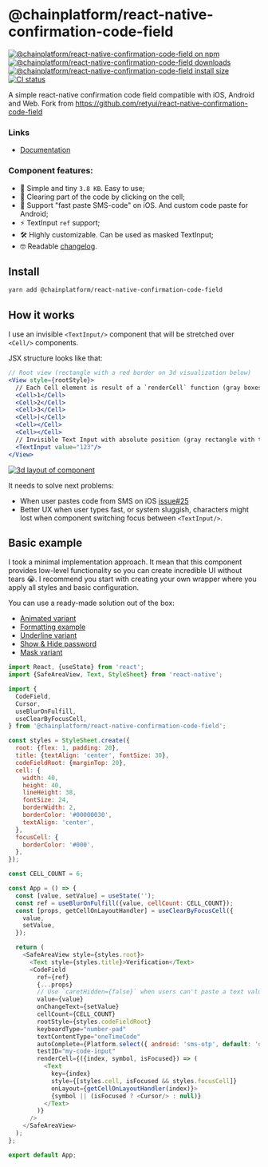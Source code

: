 # @chainplatform/react-native-confirmation-code-field

[![@chainplatform/react-native-confirmation-code-field on npm](https://badgen.net/npm/v/@chainplatform/react-native-confirmation-code-field)](https://www.npmjs.com/package/@chainplatform/react-native-confirmation-code-field)
[![@chainplatform/react-native-confirmation-code-field downloads](https://badgen.net/npm/dm/@chainplatform/react-native-confirmation-code-field)](https://www.npmtrends.com/@chainplatform/react-native-confirmation-code-field)
[![@chainplatform/react-native-confirmation-code-field install size](https://packagephobia.com/badge?p=@chainplatform/react-native-confirmation-code-field)](https://packagephobia.com/result?p=@chainplatform/react-native-confirmation-code-field)
[![CI status](https://github.com/ChainPlatform/react-native-confirmation-code-field/actions/workflows/nodejs.yml/badge.svg)](https://github.com/ChainPlatform/react-native-confirmation-code-field/actions/workflows/nodejs.yml)

A simple react-native confirmation code field compatible with iOS, Android and Web. Fork from https://github.com/retyui/react-native-confirmation-code-field

### Links

- [Documentation](API.md)

### Component features:

- 🔮 Simple and tiny `3.8 KB`. Easy to use;
- 🚮 Clearing part of the code by clicking on the cell;
- 🍎 Support "fast paste SMS-code" on iOS. And custom code paste for Android;
- ⚡ TextInput `ref` support;
- 🛠 Highly customizable. Can be used as masked TextInput;
- 🤓 Readable [changelog](CHANGELOG.md).

## Install

```sh
yarn add @chainplatform/react-native-confirmation-code-field
```

## How it works

I use an invisible `<TextInput/>` component that will be stretched over `<Cell/>` components.

JSX structure looks like that:

```jsx
// Root view (rectangle with a red border on 3d visualization below)
<View style={rootStyle}>
  // Each Cell element is result of a `renderCell` function (gray boxes)
  <Cell>1</Cell>
  <Cell>2</Cell>
  <Cell>3</Cell>
  <Cell>|</Cell>
  <Cell></Cell>
  <Cell></Cell>
  // Invisible Text Input with absolute position (gray rectangle with text '123')
  <TextInput value="123"/>
</View>
```

[![3d layout of component](https://media.giphy.com/media/oyYoYUwM3t9O7BuPDO/giphy.gif)](https://codepen.io/retyui/pen/WNGdNdJ)

It needs to solve next problems:

- When user pastes code from SMS on iOS [issue#25](https://github.com/ChainPlatform/react-native-confirmation-code-field/issues/25#issuecomment-446497934)
- Better UX when user types fast, or system sluggish, characters might lost when component switching focus between `<TextInput/>`.

## Basic example

I took a minimal implementation approach.
It mean that this component provides low-level functionality so you can create incredible UI without tears 😭.
I recommend you start with creating your own wrapper where you apply all styles and basic configuration.

You can use a ready-made solution out of the box:

- [Animated variant](examples/DemoCodeField/src/AnimatedExample)
- [Formatting example](examples/DemoCodeField/src/FormattingExample)
- [Underline variant](examples/DemoCodeField/src/UnderlineExample)
- [Show & Hide password](examples/DemoCodeField/src/UnmaskExample)
- [Mask variant](examples/DemoCodeField/src/MaskExample)

```js
import React, {useState} from 'react';
import {SafeAreaView, Text, StyleSheet} from 'react-native';

import {
  CodeField,
  Cursor,
  useBlurOnFulfill,
  useClearByFocusCell,
} from '@chainplatform/react-native-confirmation-code-field';

const styles = StyleSheet.create({
  root: {flex: 1, padding: 20},
  title: {textAlign: 'center', fontSize: 30},
  codeFieldRoot: {marginTop: 20},
  cell: {
    width: 40,
    height: 40,
    lineHeight: 38,
    fontSize: 24,
    borderWidth: 2,
    borderColor: '#00000030',
    textAlign: 'center',
  },
  focusCell: {
    borderColor: '#000',
  },
});

const CELL_COUNT = 6;

const App = () => {
  const [value, setValue] = useState('');
  const ref = useBlurOnFulfill({value, cellCount: CELL_COUNT});
  const [props, getCellOnLayoutHandler] = useClearByFocusCell({
    value,
    setValue,
  });

  return (
    <SafeAreaView style={styles.root}>
      <Text style={styles.title}>Verification</Text>
      <CodeField
        ref={ref}
        {...props}
        // Use `caretHidden={false}` when users can't paste a text value, because context menu doesn't appear
        value={value}
        onChangeText={setValue}
        cellCount={CELL_COUNT}
        rootStyle={styles.codeFieldRoot}
        keyboardType="number-pad"
        textContentType="oneTimeCode"
        autoComplete={Platform.select({ android: 'sms-otp', default: 'one-time-code' })}
        testID="my-code-input"
        renderCell={({index, symbol, isFocused}) => (
          <Text
            key={index}
            style={[styles.cell, isFocused && styles.focusCell]}
            onLayout={getCellOnLayoutHandler(index)}>
            {symbol || (isFocused ? <Cursor/> : null)}
          </Text>
        )}
      />
    </SafeAreaView>
  );
};

export default App;
```